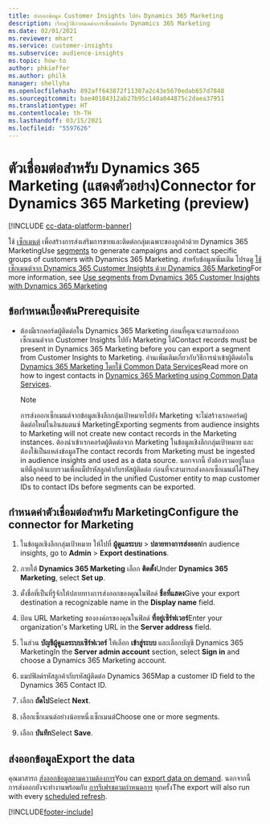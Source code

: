 ```yaml
---
title: ส่งออกข้อมูล Customer Insights ไปยัง Dynamics 365 Marketing
description: เรียนรู้วิธีกำหนดค่าการเชื่อมต่อกับ Dynamics 365 Marketing
ms.date: 02/01/2021
ms.reviewer: mhart
ms.service: customer-insights
ms.subservice: audience-insights
ms.topic: how-to
author: phkieffer
ms.author: philk
manager: shellyha
ms.openlocfilehash: 892aff643872f11307a2c43e5670edab657d7848
ms.sourcegitcommit: bae40184312ab27b95c140a044875c2daea37951
ms.translationtype: HT
ms.contentlocale: th-TH
ms.lasthandoff: 03/15/2021
ms.locfileid: "5597626"
---
```

# <a name="connector-for-dynamics-365-marketing-preview"></a><span data-ttu-id="aff98-103">ตัวเชื่อมต่อสำหรับ Dynamics 365 Marketing (แสดงตัวอย่าง)</span><span class="sxs-lookup"><span data-stu-id="aff98-103">Connector for Dynamics 365 Marketing (preview)</span></span>

[!INCLUDE [cc-data-platform-banner](../includes/cc-data-platform-banner.md)]

<span data-ttu-id="aff98-104">ใช้ [เซ็กเมนต์](segments.md) เพื่อสร้างการส่งเสริมการขายและติดต่อกลุ่มเฉพาะของลูกค้าด้วย Dynamics 365 Marketing</span><span class="sxs-lookup"><span data-stu-id="aff98-104">Use [segments](segments.md) to generate campaigns and contact specific groups of customers with Dynamics 365 Marketing.</span></span> <span data-ttu-id="aff98-105">สำหรับข้อมูลเพิ่มเติม โปรดดู [ใช้เซ็กเมนต์จาก Dynamics 365 Customer Insights ด้วย Dynamics 365 Marketing](/dynamics365/marketing/customer-insights-segments)</span><span class="sxs-lookup"><span data-stu-id="aff98-105">For more information, see [Use segments from Dynamics 365 Customer Insights with Dynamics 365 Marketing](/dynamics365/marketing/customer-insights-segments)</span></span>

## <a name="prerequisite"></a><span data-ttu-id="aff98-106">ข้อกำหนดเบื้องต้น</span><span class="sxs-lookup"><span data-stu-id="aff98-106">Prerequisite</span></span>

- <span data-ttu-id="aff98-107">ต้องมีเรกคอร์ดผู้ติดต่อใน Dynamics 365 Marketing ก่อนที่คุณจะสามารถส่งออกเซ็กเมนต์จาก Customer Insights ไปยัง Marketing ได้</span><span class="sxs-lookup"><span data-stu-id="aff98-107">Contact records must be present in Dynamics 365 Marketing before you can export a segment from Customer Insights to Marketing.</span></span> <span data-ttu-id="aff98-108">อ่านเพิ่มเติมเกี่ยวกับวิธีการนำเข้าผู้ติดต่อใน [Dynamics 365 Marketing โดยใช้ Common Data Services](connect-power-query.md)</span><span class="sxs-lookup"><span data-stu-id="aff98-108">Read more on how to ingest contacts in [Dynamics 365 Marketing using Common Data Services](connect-power-query.md).</span></span>

  > [!NOTE]
  > <span data-ttu-id="aff98-109">การส่งออกเซ็กเมนต์จากข้อมูลเชิงลึกกลุ่มเป้าหมายไปยัง Marketing จะไม่สร้างเรกคอร์ดผู้ติดต่อใหม่ในอินสแตนซ์ Marketing</span><span class="sxs-lookup"><span data-stu-id="aff98-109">Exporting segments from audience insights to Marketing will not create new contact records in the Marketing instances.</span></span> <span data-ttu-id="aff98-110">ต้องนำเข้าเรกคอร์ดผู้ติดต่อจาก Marketing ในข้อมูลเชิงลึกกลุ่มเป้าหมาย และต้องใช้เป็นแหล่งข้อมูล</span><span class="sxs-lookup"><span data-stu-id="aff98-110">The contact records from Marketing must be ingested in audience insights and used as a data source.</span></span> <span data-ttu-id="aff98-111">นอกจากนี้ ยังต้องรวมอยู่ในเอนทิตีลูกค้าแบบรวมเพื่อแม็ปรหัสลูกค้ากับรหัสผู้ติดต่อ ก่อนที่จะสามารถส่งออกเซ็กเมนต์ได้</span><span class="sxs-lookup"><span data-stu-id="aff98-111">They also need to be included in the unified Customer entity to map customer IDs to contact IDs before segments can be exported.</span></span>

## <a name="configure-the-connector-for-marketing"></a><span data-ttu-id="aff98-112">กำหนดค่าตัวเชื่อมต่อสำหรับ Marketing</span><span class="sxs-lookup"><span data-stu-id="aff98-112">Configure the connector for Marketing</span></span>

1. <span data-ttu-id="aff98-113">ในข้อมูลเชิงลึกกลุ่มเป้าหมาย ให้ไปที่ **ผู้ดูแลระบบ** > **ปลายทางการส่งออก**</span><span class="sxs-lookup"><span data-stu-id="aff98-113">In audience insights, go to **Admin** > **Export destinations**.</span></span>

1. <span data-ttu-id="aff98-114">ภายใต้ **Dynamics 365 Marketing** เลือก **ติดตั้ง**</span><span class="sxs-lookup"><span data-stu-id="aff98-114">Under **Dynamics 365 Marketing**, select **Set up**.</span></span>

1. <span data-ttu-id="aff98-115">ตั้งชื่อที่เป็นที่รู้จักให้ปลายทางการส่งออกของคุณในฟิลด์ **ชื่อที่แสดง**</span><span class="sxs-lookup"><span data-stu-id="aff98-115">Give your export destination a recognizable name in the **Display name** field.</span></span>

1. <span data-ttu-id="aff98-116">ป้อน URL Marketing ขององค์กรของคุณในฟิลด์ **ที่อยู่เซิร์ฟเวอร์**</span><span class="sxs-lookup"><span data-stu-id="aff98-116">Enter your organization's Marketing URL in the **Server address** field.</span></span>

1. <span data-ttu-id="aff98-117">ในส่วน **บัญชีผู้ดูแลระบบเซิร์ฟเวอร์** ให้เลือก **เข้าสู่ระบบ** และเลือกบัญชี Dynamics 365 Marketing</span><span class="sxs-lookup"><span data-stu-id="aff98-117">In the **Server admin account** section, select **Sign in** and choose a Dynamics 365 Marketing account.</span></span>

1. <span data-ttu-id="aff98-118">แมปฟิลด์รหัสลูกค้ากับรหัสผู้ติดต่อ Dynamics 365</span><span class="sxs-lookup"><span data-stu-id="aff98-118">Map a customer ID field to the Dynamics 365 Contact ID.</span></span>

1. <span data-ttu-id="aff98-119">เลือก **ถัดไป**</span><span class="sxs-lookup"><span data-stu-id="aff98-119">Select **Next**.</span></span>

1. <span data-ttu-id="aff98-120">เลือกเซ็กเมนต์อย่างน้อยหนึ่งเซ็กเมนต์</span><span class="sxs-lookup"><span data-stu-id="aff98-120">Choose one or more segments.</span></span>

1. <span data-ttu-id="aff98-121">เลือก **บันทึก**</span><span class="sxs-lookup"><span data-stu-id="aff98-121">Select **Save**.</span></span>

## <a name="export-the-data"></a><span data-ttu-id="aff98-122">ส่งออกข้อมูล</span><span class="sxs-lookup"><span data-stu-id="aff98-122">Export the data</span></span>

<span data-ttu-id="aff98-123">คุณมาสารถ [ส่งออกข้อมูลตามความต้องการ](export-destinations.md)</span><span class="sxs-lookup"><span data-stu-id="aff98-123">You can [export data on demand](export-destinations.md).</span></span> <span data-ttu-id="aff98-124">นอกจากนี้ การส่งออกยังจะทำงานพร้อมกับ [การรีเฟรชตามกำหนดการ](system.md#schedule-tab) ทุกครั้ง</span><span class="sxs-lookup"><span data-stu-id="aff98-124">The export will also run with every [scheduled refresh](system.md#schedule-tab).</span></span>


[!INCLUDE[footer-include](../includes/footer-banner.md)]